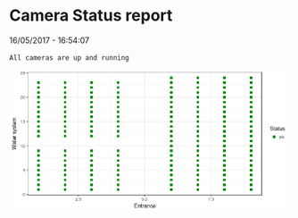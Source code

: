Camera Status report
================
16/05/2017 - 16:54:07

    All cameras are up and running

![](camreport_files/figure-markdown_github/unnamed-chunk-2-1.png)
